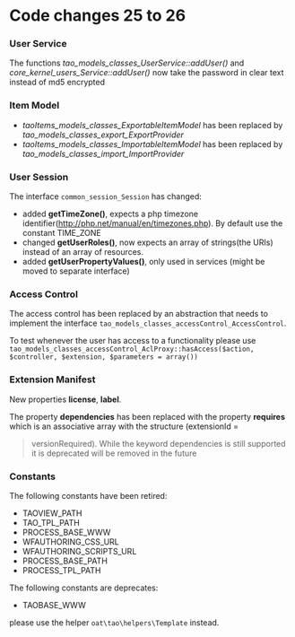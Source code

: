 <!--
parent: 'TAO 2 6'
created_at: '2013-12-03 10:24:57'
updated_at: '2014-05-27 10:11:23'
authors:
    - 'Joel Bout'
tags:
    - '"Legacy Versions:TAO 2.526"'
    - '"Legacy Versions:TAO 2.5"'
    - '"Legacy Versions:TAO 2.6"'
-->

Code changes 25 to 26
=====================

### User Service

The functions *tao_models_classes_UserService::addUser()* and *core_kernel_users_Service::addUser()* now take the password in clear text instead of md5 encrypted

### Item Model

-   *taoItems_models_classes_ExportableItemModel* has been replaced by *tao_models_classes_export_ExportProvider*
-   *taoItems_models_classes_ImportableItemModel* has been replaced by *tao_models_classes_import_ImportProvider*

### User Session

The interface `common_session_Session` has changed:

-   added **getTimeZone()**, expects a php timezone identifier(http://php.net/manual/en/timezones.php). By default use the constant TIME_ZONE
-   changed **getUserRoles()**, now expects an array of strings(the URIs) instead of an array of resources.
-   added **getUserPropertyValues()**, only used in services (might be moved to separate interface)

### Access Control

The access control has been replaced by an abstraction that needs to implement the interface `tao_models_classes_accessControl_AccessControl`.<br/>

To test whenever the user has access to a functionality please use `tao_models_classes_accessControl_AclProxy::hasAccess($action, $controller, $extension, $parameters = array())`

### Extension Manifest

New properties **license**, **label**.

The property **dependencies** has been replaced with the property **requires** which is an associative array with the structure (extensionId =<br/>
> versionRequired). While the keyword dependencies is still supported it is deprecated will be removed in the future

### Constants

The following constants have been retired:

-   TAOVIEW_PATH
-   TAO_TPL_PATH
-   PROCESS_BASE_WWW
-   WFAUTHORING_CSS_URL
-   WFAUTHORING_SCRIPTS_URL
-   PROCESS_BASE_PATH
-   PROCESS_TPL_PATH

The following constants are deprecates:

-   TAOBASE_WWW

please use the helper `oat\tao\helpers\Template` instead.


